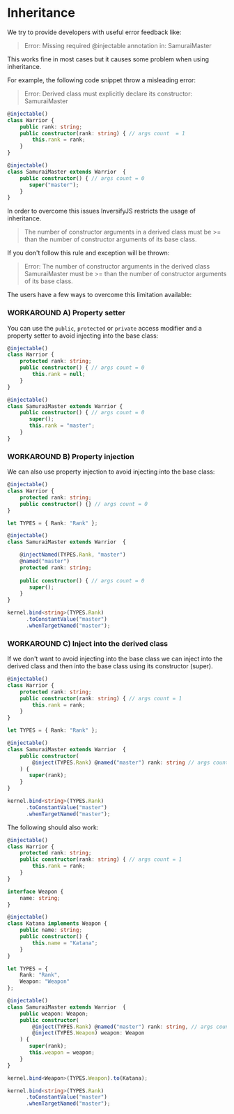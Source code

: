 # Inheritance

We try to provide developers with useful error feedback like:

> Error: Missing required @injectable annotation in: SamuraiMaster

This works fine in most cases but it causes some problem when using inheritance. 

For example, the following code snippet throw a misleading error:

> Error: Derived class must explicitly declare its constructor: SamuraiMaster

```ts
@injectable()
class Warrior {
    public rank: string;
    public constructor(rank: string) { // args count  = 1
        this.rank = rank;
    }
}

@injectable()
class SamuraiMaster extends Warrior  {
    public constructor() { // args count = 0
       super("master");
    }
}
```

In order to overcome this issues InversifyJS restricts the usage of inheritance.

> The number of constructor arguments in a derived class must be >= than the number of constructor arguments of its base class.

If you don't follow this rule and exception will be thrown:

> Error: The number of constructor arguments in the derived class SamuraiMaster must be >= than the number of constructor arguments of its base class.

The users have a few ways to overcome this limitation available:

### WORKAROUND A) Property setter

You can use the `public`, `protected` or `private` access modifier and a 
property setter to avoid injecting into the base class:

```ts
@injectable()
class Warrior {
    protected rank: string;
    public constructor() { // args count = 0
        this.rank = null;
    }
}

@injectable()
class SamuraiMaster extends Warrior {
    public constructor() { // args count = 0
       super();
	   this.rank = "master";
    }
}
```

### WORKAROUND B) Property injection

We can also use property injection to avoid injecting into the base class:

```ts
@injectable()
class Warrior {
    protected rank: string;
    public constructor() {} // args count = 0
}

let TYPES = { Rank: "Rank" };

@injectable()
class SamuraiMaster extends Warrior  {

    @injectNamed(TYPES.Rank, "master")
    @named("master")
    protected rank: string;
	
    public constructor() { // args count = 0
       super();
    }
}

kernel.bind<string>(TYPES.Rank)
      .toConstantValue("master")
	  .whenTargetNamed("master");
```

### WORKAROUND C) Inject into the derived class

If we don't want to avoid injecting into the base class we can 
inject into the derived class and then into the base class using 
its constructor (super).

```ts
@injectable()
class Warrior {
    protected rank: string;
    public constructor(rank: string) { // args count = 1
        this.rank = rank;
    }
}

let TYPES = { Rank: "Rank" };

@injectable()
class SamuraiMaster extends Warrior  {
    public constructor(
		@inject(TYPES.Rank) @named("master") rank: string // args count = 1
	) {
       super(rank);
    }
}

kernel.bind<string>(TYPES.Rank)
      .toConstantValue("master")
	  .whenTargetNamed("master");
```

The following should also work:

```ts
@injectable()
class Warrior {
    protected rank: string;
    public constructor(rank: string) { // args count = 1
        this.rank = rank;
    }
}

interface Weapon {
	name: string;
}

@injectable()
class Katana implements Weapon {
	public name: string;
	public constructor() {
		this.name = "Katana";
	}
}

let TYPES = { 
    Rank: "Rank",
    Weapon: "Weapon"
};

@injectable()
class SamuraiMaster extends Warrior  {
	public weapon: Weapon;
    public constructor(
		@inject(TYPES.Rank) @named("master") rank: string, // args count = 2
		@inject(TYPES.Weapon) weapon: Weapon
	) {
       super(rank);
	   this.weapon = weapon;
    }
}

kernel.bind<Weapon>(TYPES.Weapon).to(Katana);

kernel.bind<string>(TYPES.Rank)
      .toConstantValue("master")
      .whenTargetNamed("master");

```
